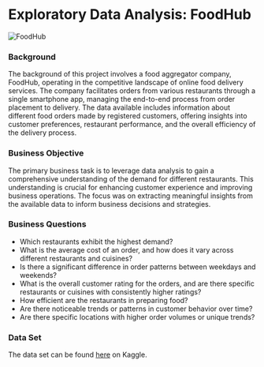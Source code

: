 # Exploratory Data Analysis: FoodHub 
![FoodHub](https://github.com/stevenhoang713/UT-Austin-Data-Analytics-Essentials-Program/assets/145725846/d17810be-8756-43d1-b36d-7332df5431ff.png)



### Background
The background of this project involves a food aggregator company, FoodHub, operating in the competitive landscape of online food delivery services. The company facilitates orders from various restaurants through a single smartphone app, managing the end-to-end process from order placement to delivery. The data available includes information about different food orders made by registered customers, offering insights into customer preferences, restaurant performance, and the overall efficiency of the delivery process.

### Business Objective
The primary business task is to leverage data analysis to gain a comprehensive understanding of the demand for different restaurants. This understanding is crucial for enhancing customer experience and improving business operations. The focus was on extracting meaningful insights from the available data to inform business decisions and strategies.

### Business Questions
- Which restaurants exhibit the highest demand?
- What is the average cost of an order, and how does it vary across different restaurants and cuisines?
- Is there a significant difference in order patterns between weekdays and weekends?
- What is the overall customer rating for the orders, and are there specific restaurants or cuisines with consistently higher ratings?
- How efficient are the restaurants in preparing food?
- Are there noticeable trends or patterns in customer behavior over time?
- Are there specific locations with higher order volumes or unique trends?

### Data Set
The data set can be found [here](https://www.kaggle.com/datasets/ahsan81/food-ordering-and-delivery-app-dataset/data) on Kaggle.  
